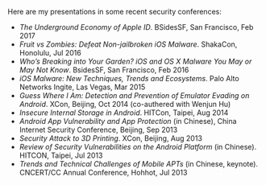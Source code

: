 Here are my presentations in some recent security conferences:

- *The Underground Economy of Apple ID*. BSidesSF, San Francisco, Feb 2017
- *Fruit vs Zombies: Defeat Non-jailbroken iOS Malware*. ShakaCon, Honolulu, Jul 2016
- *Who’s Breaking into Your Garden? iOS and OS X Malware You May or May Not Know*. BsidesSF, San Francisco, Feb 2016
- *iOS Malware: New Techniques, Trends and Ecosystems*. Palo Alto Networks Ingite, Las Vegas, Mar 2015
- *Guess Where I Am: Detection and Prevention of Emulator Evading on Android*. XCon, Beijing, Oct 2014 (co-authered with Wenjun Hu)
- *Insecure Internal Storage in Android*. HITCon, Taipei, Aug 2014
- *Android App Vulnerability and App Protection* (in Chinese), China Internet Security Conference, Beijing, Sep 2013
- *Security Attack to 3D Printing*. XCon, Beijing, Aug 2013
- *Review of Security Vulnerabilities on the Android Platform* (in Chinese). HITCON, Taipei, Jul 2013
- *Trends and Technical Challenges of Mobile APTs* (in Chinese, keynote). CNCERT/CC Annual Conference, Hohhot, Jul 2013
